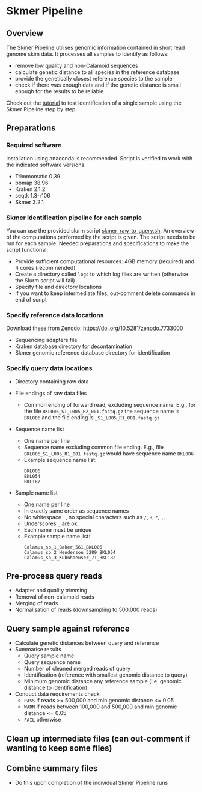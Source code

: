 # Skmer Pipeline

## Overview
The [Skmer Pipeline](skmer_raw_to_query.sh) utilises genomic information contained in short read genome skim data. It processes all samples to identify as follows:
- remove low quality and non-Calamoid sequences
- calculate genetic distance to all species in the reference database
- provide the genetically closest reference species to the sample
- check if there was enough data and if the genetic distance is small enough for the results to be reliable

Check out the [tutorial](Tutorial.md) to test identification of a single sample using the Skmer Pipeline step by step.

## Preparations
### Required software
Installation using anaconda is recommended. Script is verified to work with the indicated software versions.
- Trimmomatic 0.39
- bbmap 38.96
- Kraken 2.1.2
- seqtk 1.3-r106  
- Skmer 3.2.1

### Skmer identification pipeline for each sample
You can use the provided slurm script [skmer_raw_to_query.sh](skmer_raw_to_query.sh). An overview of the computations performed by the script is given. The script needs to be run for each sample. Needed preparations and specifications to make the script functional:
- Provide sufficient computational resources: 4GB memory (required) and 4 cores (recommended)
- Create a directory called `logs` to which log files are written (otherwise the Slurm script will fail)
- Specify file and directory locations
- If you want to keep intermediate files, out-comment delete commands in end of script

### Specify reference data locations
Download these from Zenodo: https://doi.org/10.5281/zenodo.7733000
- Sequencing adapters file
- Kraken database directory for decontamination
- Skmer genomic reference database directory for identification

### Specify query data locations
- Directory containing raw data
- File endings of raw data files
  * Common ending of forward read, excluding sequence name. E.g., for the file `BKL006_S1_L005_R2_001.fastq.gz` the sequence name is `BKL006` and the file ending is `_S1_L005_R1_001.fastq.gz`

- Sequence name list
  * One name per line
  * Sequence name excluding common file ending. E.g., file `BKL006_S1_L005_R1_001.fastq.gz` would have sequence name `BKL006`
  * Example sequence name list:
    ```
    BKL006
    BKL054
    BKL182
    ```

- Sample name list
  * One name per line
  * In exactly same order as sequence names
  * No whitespace ` `, no special characters such as `/`, `?`, `*`, `,`.
  * Underscores `_` are ok.
  * Each name must be unique
  * Example sample name list:
    ```
    Calamus_sp_1_Baker_561_BKL006
    Calamus_sp_2_Henderson_3289_BKL054
    Calamus_sp_3_Kuhnhaeuser_71_BKL182
    ```

## Pre-process query reads
- Adapter and quality trimming
- Removal of non-calamoid reads
- Merging of reads
- Normalisation of reads (downsampling to 500,000 reads)

## Query sample against reference
- Calculate genetic distances between query and reference
- Summarise results
  * Query sample name
  * Query sequence name
  * Number of cleaned merged reads of query
  * Identification (reference with smallest genomic distance to query) 
  * Minimum genomic distance any reference sample (i.e. genomic distance to identification)
- Conduct data requirements check
  * `PASS` if reads >= 500,000 and min genomic distance <= 0.05
  * `WARN` if reads between 100,000 and 500,000 and min genomic distance <= 0.05
  * `FAIL` otherwise

## Clean up intermediate files (can out-comment if wanting to keep some files)

## Combine summary files
- Do this upon completion of the individual Skmer Pipeline runs
